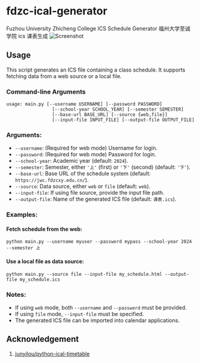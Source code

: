 # fdzc-ical-generator
Fuzhou University Zhicheng College ICS Schedule Generator 福州大学至诚学院 ics 课表生成
![Screenshot](https://github.com/user-attachments/assets/04b5f183-47a7-4baa-a81a-55bd36bfbb30)

## Usage

This script generates an ICS file containing a class schedule. It supports fetching data from a web source or a local file.

### Command-line Arguments

```shell
usage: main.py [--username USERNAME] [--password PASSWORD]
                 [--school-year SCHOOL_YEAR] [--semester SEMESTER]
                 [--base-url BASE_URL] [--source {web,file}]
                 [--input-file INPUT_FILE] [--output-file OUTPUT_FILE]
```

### Arguments:

- `--username`: (Required for web mode) Username for login.
- `--password`: (Required for web mode) Password for login.
- `--school-year`: Academic year (default: `2024`).
- `--semester`: Semester, either `'上'` (first) or `'下'` (second) (default: `'下'`).
- `--base-url`: Base URL of the schedule system (default: `https://jwc.fdzcxy.edu.cn/`).
- `--source`: Data source, either `web` or `file` (default: `web`).
- `--input-file`: If using file source, provide the input file path.
- `--output-file`: Name of the generated ICS file (default: `课表.ics`).

### Examples:

#### Fetch schedule from the web:
```shell
python main.py --username myuser --password mypass --school-year 2024 --semester 上
```

#### Use a local file as data source:
```shell
python main.py --source file --input-file my_schedule.html --output-file my_schedule.ics
```

### Notes:
- If using `web` mode, both `--username` and `--password` must be provided.
- If using `file` mode, `--input-file` must be specified.
- The generated ICS file can be imported into calendar applications.

## Acknowledgement
1. [junyilou/python-ical-timetable](https://github.com/junyilou/python-ical-timetable)
